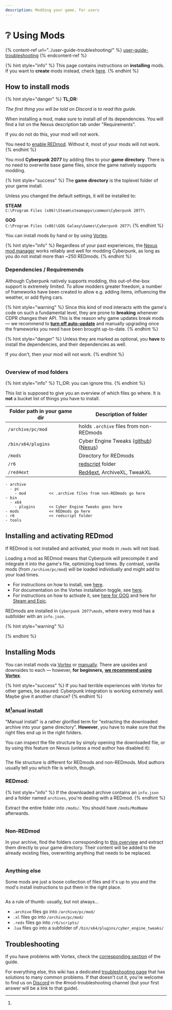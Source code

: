 ```yaml
---
description: Modding your game, for users
---
```


# ❔ Using Mods

{% content-ref url="../user-guide-troubleshooting/" %}
[user-guide-troubleshooting](../user-guide-troubleshooting/)
{% endcontent-ref %}

{% hint style="info" %}
This page contains instructions on **installing** mods. If you want to **create** mods instead, check [here](../../for-mod-creators/modding-cyberpunk-2077/).
{% endhint %}

## How to install mods

{% hint style="danger" %}
**TL;DR:**&#x20;

_The first thing you will be told on Discord is to read this guide._

When installing a mod, make sure to install _all_ of its dependencies. You will find a list on the Nexus description tab under "Requirements".

If you do not do this, your mod will not work.

You need to [enable REDmod](./#installing-and-activating-redmod). Without it, most of your mods will not work.
{% endhint %}

You mod **Cyberpunk 2077** by adding files to your **game directory**. There is no need to overwrite base game files, since the game natively supports modding.&#x20;

{% hint style="success" %}
The **game directory** is the toplevel folder of your game install.&#x20;

Unless you changed the default settings, it will be installed to:

**STEAM**\
`C:\Program Files (x86)\Steam\steamapps\common\Cyberpunk 2077\`

**GOG**\
`C:\Program Files (x86)\GOG Galaxy\Games\Cyberpunk 2077\`
{% endhint %}

You can install mods by hand or by using [Vortex](https://www.nexusmods.com/about/vortex/).&#x20;

{% hint style="info" %}
Regardless of your past experiences, the [Nexus mod manager](https://www.nexusmods.com/about/vortex/) works reliably and well for modding Cyberpunk, as long as you do not install more than \~250 REDmods.
{% endhint %}

### Dependencies / Requiremends

Although Cyberpunk natively supports modding, this out-of-the-box support is extremely limited. To allow modders greater freedom, a number of frameworks have been created to allow e.g. adding items, influencing the weather, or add flying cars.

{% hint style="warning" %}
Since this kind of mod interacts with the game's code on such a fundamental level, they are prone to **breaking** whenever CDPR changes their API. This is the reason why game updates break mods — we recommend to [**turn off auto-update**](users-downgrading-preventing-auto-updates.md) and manually upgrading once the frameworks you need have been brought up-to-date.
{% endhint %}

{% hint style="danger" %}
Unless they are marked as optional, you **have** to install the dependencies, and their dependencies as well.&#x20;

If you don't, then your mod will not work.
{% endhint %}

<figure><img src="../../.gitbook/assets/mod-requirements.png" alt=""><figcaption></figcaption></figure>

### Overview of mod folders

{% hint style="info" %}
TL;DR: you can ignore this.
{% endhint %}

This list is supposed to give you an overview of which files go where. It is **not** a bucket list of things you have to install.

| Folder path in your game dir | Description of folder                                                                                                                             |
| ---------------------------- | ------------------------------------------------------------------------------------------------------------------------------------------------- |
| `/archive/pc/mod`            | holds `.archive` files from non-REDmods                                                                                                           |
| `/bin/x64/plugins`           | Cyber Engine Tweaks ([github](https://github.com/yamashi/CyberEngineTweaks/releases)) ([Nexus](https://www.nexusmods.com/cyberpunk2077/mods/107)) |
| `/mods`                      | Directory for REDmods                                                                                                                             |
| `/r6`                        | [redscript](https://www.nexusmods.com/cyberpunk2077/mods/1511) folder                                                                             |
| `/red4ext`                   | [Red4ext](https://www.nexusmods.com/cyberpunk2077/mods/2380), ArchiveXL, TweakXL                                                                  |

```markup
- archive
  - pc
    - mod          << .archive files from non-REDmods go here
- bin
  - x64
    - plugins      << Cyber Engine Tweaks goes here
- mods             << REDmods go here
- r6               << redscript folder
- tools
```

## Installing and activating REDmod

If REDmod is not installed and activated, your mods in `/mods` will not load.&#x20;

Loading a mod as REDmod means that Cyberpunk will precompile it and integrate it into the game's file, optimizing load times. By contrast, vanilla mods (from `/archive/pc/mod`) will be loaded individually and might add to your load times.

* For instructions on how to install, see [here](getting-started/).
* For documentation on the Vortex installation toggle, see [here](getting-started/vortex-mod-manager.md#v2077-settings).
* For instructions on how to activate it, see [here for GOG](getting-started/) and here for [Steam and Epic](../../for-mod-creators/core-mods-explained/redmod/usage.md#steam-and-epic).

REDmods are installed in `Cyberpunk 2077\mods`, where every mod has a subfolder with an `info.json`.

{% hint style="warning" %}

{% endhint %}

## Installing Mods

You can install mods via [Vortex](getting-started/vortex-mod-manager.md) or [manually](./#manual-install). There are upsides and downsides to each — however, **for beginners,** [**we recommend using Vortex**](getting-started/vortex-mod-manager.md).

{% hint style="success" %}
If you had terrible experiences with Vortex for other games, be assured: Cyberpunk integration is working extremely well. Maybe give it another chance?
{% endhint %}

### M[^1]anual install

"Manual install" is a rather glorified term for "extracting the downloaded archive into your game directory". **However**, you have to make sure that the right files end up in the right folders.&#x20;

You can inspect the file structure by simply opening the downloaded file, or by using this feature on Nexus (unless a mod author has disabled it):

<figure><img src="../../.gitbook/assets/installing-nexus-preview-file-structure (1).png" alt=""><figcaption></figcaption></figure>

The file structure is different for REDmods and non-REDmods. Mod authors usually tell you which file is which, though.&#x20;

### REDmod:

{% hint style="info" %}
If the downloaded archive contains an `info.json` and a folder named `archives`, you're dealing with a REDmod.
{% endhint %}

Extract the entire folder into `/mods/`. You should have `/mods/ModName` afterwards.

<figure><img src="../../.gitbook/assets/installing-redmod-preview.png" alt=""><figcaption></figcaption></figure>

### Non-REDmod

In your archive, find the folders corresponding to [this overview](./#overview-of-mod-folders) and extract them directly to your game directory. Their content will be added to the already existing files, overwriting anything that needs to be replaced.

<figure><img src="../../.gitbook/assets/installing-gift-wrapping.png" alt=""><figcaption></figcaption></figure>

### Anything else

Some mods are just a loose collection of files and it's up to you and the mod's install instructions to put them in the right place.&#x20;

<figure><img src="../../.gitbook/assets/installing-other.png" alt=""><figcaption></figcaption></figure>

As a rule of thumb: usually, but not always…

* `.archive` files go into `/archive/pc/mod/`
* `.xl` files go into `/archive/pc/mod/`
* `.reds` files go into `/r6/scripts/`
* .`lua` files go into a subfolder of `/bin/x64/plugins/cyber_engine_tweaks/`

## Troubleshooting

If you have problems with Vortex, check the [corresponding section](getting-started/vortex-mod-manager.md) of the guide.&#x20;

For everything else, this wiki has a dedicated [troubleshooting page](../user-guide-troubleshooting/) that has solutions to many common problems. If that doesn't cut it, you're welcome to find us on [Discord](https://discord.gg/redmodding) in the #mod-troubleshooting channel (but your first answer will be a link to that guide).

[^1]: 
